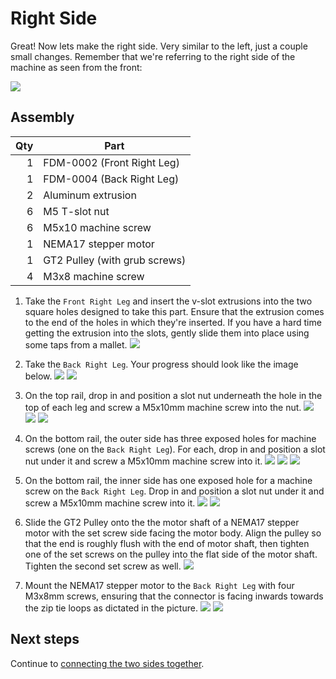 # Right Side

Great! Now lets make the right side. Very similar to the left, just a couple small changes. Remember that we're referring to the right side of the machine as seen from the front:

![](../../hero-alpha-min.webp)

## Assembly

| Qty | Part                          |
|----:|-------------------------------|
| 1   | FDM-0002 (Front Right Leg)    |
| 1   | FDM-0004 (Back Right Leg)     |
| 2   | Aluminum extrusion            |
| 6   | M5 T-slot nut                 |
| 6   | M5x10 machine screw           |
| 1   | NEMA17 stepper motor          |
| 1   | GT2 Pulley (with grub screws) |
| 4   | M3x8 machine screw            |

1. Take the `Front Right Leg` and insert the v-slot extrusions into the two square holes designed to take this part. Ensure that the extrusion comes to the end of the holes in which they're inserted. If you have a hard time getting the extrusion into the slots, gently slide them into place using some taps from a mallet.
    ![](images/Right-Side-Step-9.webp)

2. Take the `Back Right Leg`. Your progress should look like the image below.
  ![](images/Right-Side-Step-10.webp)
  ![](images/Right-Side-Step-10-2.webp)

3. On the top rail, drop in and position a slot nut underneath the hole in the top of each leg and screw a M5x10mm machine screw into the nut.
  ![](images/Right-Side-Step-11.webp)
  ![](images/Right-Side-Step-11-2.webp)
  ![](images/top_screws.webp)

12. On the bottom rail, the outer side has three exposed holes for machine screws (one on the `Back Right Leg`). For each, drop in and position a slot nut under it and screw a M5x10mm machine screw into it.
  ![](images/Right-Side-Step-12.webp)
  ![](images/Right-Side-Step-12-2.webp)
  ![](images/outer_screws.webp)

4. On the bottom rail, the inner side has one exposed hole for a machine screw on the `Back Right Leg`. Drop in and position a slot nut under it and screw a M5x10mm machine screw into it.
  ![](images/Right-Side-Step-13.webp)
  ![](images/inner_screws.webp)

5. Slide the GT2 Pulley onto the the motor shaft of a NEMA17 stepper motor with the set screw side facing the motor body. Align the pulley so that the end is roughly flush with the end of motor shaft, then tighten one of the set screws on the pulley into the flat side of the motor shaft. Tighten the second set screw as well.
  ![](images/Left-Side-Step-14.webp)

6. Mount the NEMA17 stepper motor to the `Back Right Leg` with four M3x8mm screws, ensuring that the connector is facing inwards towards the zip tie loops as dictated in the picture.
  ![](images/Right-Side-Step-15.webp)
  ![](images/Right-Side-Step-15-2-MANUAL.webp)

## Next steps

Continue to [connecting the two sides together](../5-connecting-sides/index.md).
